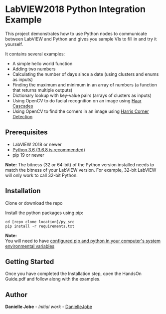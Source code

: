 # LabVIEW2018 Python Integration Example

This project demonstrates how to use Python nodes to communicate between LabVIEW and Python and gives you sample VIs to fill in and try it yourself. 

It contains several examples:
* A simple hello world function
* Adding two numbers
* Calculating the number of days since a date (using clusters and enums as inputs)
* Finding the maximum and minimum in an array of numbers (a function that returns multiple outputs)
* Dictionary lookup with key-value pairs (arrays of clusters as inputs)
* Using OpenCV to do facial recognition on an image using [Haar Cascades](https://opencv-python-tutroals.readthedocs.io/en/latest/py_tutorials/py_objdetect/py_face_detection/py_face_detection.html#face-detection)
* Using OpenCV to find the corners in an image using [Harris Corner Detection](https://opencv-python-tutroals.readthedocs.io/en/latest/py_tutorials/py_feature2d/py_features_harris/py_features_harris.html#harris-corners)

## Prerequisites
* LabVIEW 2018 or newer  
* [Python 3.6 (3.6.8 is recommended)](https://www.python.org/ftp/python/3.6.8/python-3.6.8.exe) 
* pip 19 or newer


**Note:** The bitness (32 or 64-bit) of the Python version installed needs to match the bitness of your LabVIEW version. For example, 32-bit LabVIEW will only work to call 32-bit Python.

## Installation 
Clone or download the repo  
  
Install the python packages using pip: 

    cd [repo clone location]/py_src
    pip install -r requirements.txt

**Note:**  
You will need to have [configured pip and python in your computer's system environmental variables](https://www.computerhope.com/issues/ch000549.htm)

## Getting Started
Once you have completed the Installation step, open the HandsOn Guide.pdf and follow along with the examples.  

## Author

**Danielle Jobe** - *Initial work* - [DanielleJobe](https://github.com/DanielleJobe)
